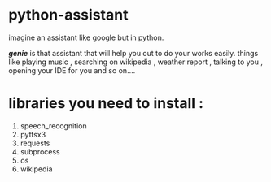 # python-assistant

imagine an assistant like google but in python.

***genie*** is that assistant that will help you out to do your works easily.
things like playing music , searching on wikipedia , weather report , talking to you , opening your IDE for you and so on....

# libraries you need to install :
1. speech_recognition
2. pyttsx3
3. requests
4. subprocess
5. os
6. wikipedia
